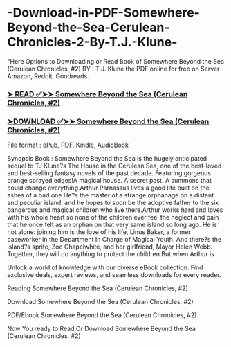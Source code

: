 # -Download-in-PDF-Somewhere-Beyond-the-Sea-Cerulean-Chronicles-2-By-T.J.-Klune-

"Here Options to Downloading or Read Book of Somewhere Beyond the Sea (Cerulean Chronicles, #2) BY : T.J. Klune the PDF online for free on Server Amazon, Reddit, Goodreads.

### [➤ READ ✅➤➤ Somewhere Beyond the Sea (Cerulean Chronicles, #2)](https://en.ebooksteach.xyz/?book=199347538-somewhere-beyond-the-sea)
### [➤DOWNLOAD ✅➤➤ Somewhere Beyond the Sea (Cerulean Chronicles, #2)](https://en.ebooksteach.xyz/?book=199347538-somewhere-beyond-the-sea)

File format : ePub, PDF, Kindle, AudioBook

Synopsis Book : Somewhere Beyond the Sea is the hugely anticipated sequel to TJ Klune?s The House in the Cerulean Sea, one of the best-loved and best-selling fantasy novels of the past decade. Featuring gorgeous orange sprayed edges!A magical house. A secret past. A summons that could change everything.Arthur Parnassus lives a good life built on the ashes of a bad one.He?s the master of a strange orphanage on a distant and peculiar island, and he hopes to soon be the adoptive father to the six dangerous and magical children who live there.Arthur works hard and loves with his whole heart so none of the children ever feel the neglect and pain that he once felt as an orphan on that very same island so long ago. He is not alone: joining him is the love of his life, Linus Baker, a former caseworker in the Department In Charge of Magical Youth. And there?s the island?s sprite, Zoe Chapelwhite, and her girlfriend, Mayor Helen Webb. Together, they will do anything to protect the children.But when Arthur is 

Unlock a world of knowledge with our diverse eBook collection. Find exclusive deals, expert reviews, and seamless downloads for every reader.

Reading Somewhere Beyond the Sea (Cerulean Chronicles, #2)

Download Somewhere Beyond the Sea (Cerulean Chronicles, #2)

PDF/Ebook Somewhere Beyond the Sea (Cerulean Chronicles, #2)

Now You ready to Read Or Download Somewhere Beyond the Sea (Cerulean Chronicles, #2)
